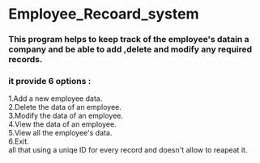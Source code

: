 # Employee_Recoard_system
### This program helps to keep track of the employee's datain a company and be able to add ,delete and modify any required records.<br />

### it provide 6 options :<br />
1.Add a new employee data.<br />
2.Delete the data of an employee.<br />
3.Modify the data of an employee.<br />
4.View the data of an employee.<br />
5.View all the employee's data.<br /> 
6.Exit.<br />
all that using a uniqe ID for every record and doesn't allow to reapeat it.

